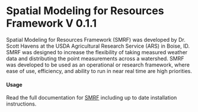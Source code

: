# Spatial Modeling for Resources Framework V 0.1.1

Spatial Modeling for Resources Framework (SMRF) was developed by Dr. Scott Havens at
the USDA Agricultural Research Service (ARS) in Boise, ID. SMRF was designed to
increase the flexibility of taking measured weather data and distributing
the point measurements across a watershed. SMRF was developed to be used as an
operational or research framework, where ease of use, efficiency, and ability to
run in near real time are high priorities.


#### Usage 
Read the full documentation for [SMRF](https://smrf.readthedocs.io) including up to
date installation instructions.
